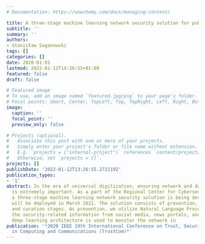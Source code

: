 ```yaml
---
# Documentation: https://wowchemy.com/docs/managing-content/

title: A three-stage machine learning network security solution for public entities
subtitle: ''
summary: ''
authors:
- Stanisław Saganowski
tags: []
categories: []
date: 2020-01-01
lastmod: 2022-01-12T14:26:55+01:00
featured: false
draft: false

# Featured image
# To use, add an image named `featured.jpg/png` to your page's folder.
# Focal points: Smart, Center, TopLeft, Top, TopRight, Left, Right, BottomLeft, Bottom, BottomRight.
image:
  caption: ''
  focal_point: ''
  preview_only: false

# Projects (optional).
#   Associate this post with one or more of your projects.
#   Simply enter your project's folder or file name without extension.
#   E.g. `projects = ["internal-project"]` references `content/project/deep-learning/index.md`.
#   Otherwise, set `projects = []`.
projects: []
publishDate: '2022-01-12T13:26:55.272119Z'
publication_types:
- '1'
abstract: In the era of universal digitization, ensuring network and data security
  is extremely important. As a part of the Regional Center for Cybersecurity initiative,
  a three-stage machine learning network security solution is being developed and
  will be deployed in March 2021. The solution consists of prevention, monitoring,
  and curation stages. As prevention, we utilize Natural Language Processing to extract
  the security-related information from social media, news portals, and darknet. A
  deep learning architecture is used to monitor the network in
publication: '*2020 IEEE 19th International Conference on Trust, Security and Privacy
  in Computing and Communications (TrustCom)*'
---
```

